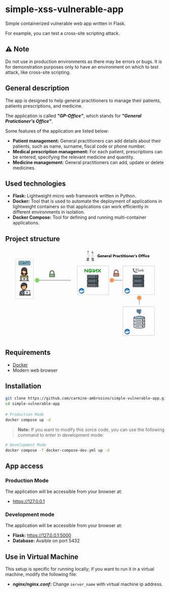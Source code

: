 # simple-xss-vulnerable-app 
Simple containerized vulnerable web app written in Flask. 

For example, you can test a cross-site scripting attack.

## ⚠️ Note
Do not use in production environments as there may be errors or bugs. 
It is for demonstration purposes only to have an environment on which to test attack, like cross-site scripting.

## General description

The app is designed to help general practitioners to manage their patients, patients prescriptions, and medicine.

The application is called ***"GP-Office"***, which stands for ***"General Pratictioner's Office"***.

Some features of the application are listed below:
- **Patient management:** General practitioners can add details about their patients, such as name, surname, fiscal code or phone number.
- **Medical prescription management:** For each patient, prescriptions can be entered, specifying the relevant medicine and quantity.
- **Medicine management:** General practitioners can add, update or delete medicines.

## Used technologies
- **Flask:** Lightweight micro web framework written in Python.
- **Docker:** Tool that is used to automate the deployment of applications in lightweight containers so that applications can work efficiently in different environments in isolation.
- **Docker Compose:** Tool for defining and running multi-container applications.

## Project structure
![](./app/static/images/ProjectStructure.gif)

## Requirements
- [Docker](https://www.docker.com/)
- Modern web browser

## Installation
``` bash
git clone https://github.com/carmine-ambrosino/simple-vulnerable-app.git
cd simple-vulnerable-app

# Production Mode
docker compose up -d
```
> **Note:** If you want to modify this sorce code, you can use the following command to enter in development mode:
``` bash
# Development Mode
docker compose -f docker-compose-dev.yml up -d
```

## App access
### Production Mode
The application will be accessible from your browser at:
- https://127.0.0.1

### Development mode
The application will be accessible from your browser at:
- **Flask:** https://127.0.0.1:5000
- **Database:** Avaible on port 5432

## Use in Virtual Machine
This setup is specific for running locally; if you want to run it in a
virtual machine, modify the following file:
- ***nginx/nginx.conf*:** Change `server_name` with virtual machine ip address. 


